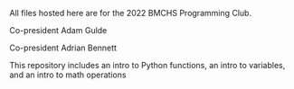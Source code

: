 All files hosted here are for the 2022 BMCHS Programming Club. 

Co-president Adam Gulde

Co-president Adrian Bennett

This repository includes an intro to Python functions, an intro to variables, and an intro to math operations 
